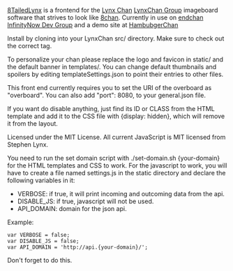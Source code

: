 [8TailedLynx](https://gitgud.io/obongo/8TailedLynx) is a frontend for the [Lynx Chan](https://gitgud.io/LynxChan/LynxChan) [LynxChan Group](https://gitgud.io/groups/LynxChan) imageboard software that strives to look like [8chan](8ch.net). Currently in use on [endchan](http://endchan.xyz) [InfinityNow Dev Group](https://gitgud.io/groups/InfinityNow) and a demo site at [HambubgerChan](http://hambubger.com)

Install by cloning into your LynxChan src/ directory. Make sure to check out the correct tag.

To personalize your chan please replace the logo and favicon in static/ and the default banner in templates/. You can change default thumbnails and spoilers by editing templateSettings.json to point their entries to other files.

This front end currently requires you to set the URI of the overboard as "overboard". You can also add "port": 8080, to your general.json file.

If you want do disable anything, just find its ID or CLASS from the HTML template and add it to the CSS file with {display: hidden}, which will remove it from the layout.

Licensed under the MIT License. All current JavaScript is MIT licensed from Stephen Lynx.

You need to run the set domain script with ./set-domain.sh {your-domain} for the HTML templates and CSS to work.
For the javascript to work, you will have to create a file named settings.js in the static directory and declare the following variables in it:
* VERBOSE: if true, it will print incoming and outcoming data from the api.
* DISABLE_JS: if true, javascript will not be used.
* API_DOMAIN: domain for the json api.

Example:
```
var VERBOSE = false;
var DISABLE_JS = false;
var API_DOMAIN = 'http://api.{your-domain}/';
```
Don't forget to do this.
